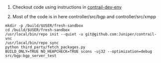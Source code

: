 1. Checkout code using instructions in [contrail-dev-env](https://github.com/Juniper/contrail-dev-env)

2. Most of the code is in here controller/src/bgp and controller/src/xmpp

```
mkdir -p /build/$USER/fresh-sandbox
cd /build/$USER/fresh-sandbox
/usr/local/bin/repo init --quiet -u git@github.com:Juniper/contrail-vnc
/usr/local/bin/repo sync
python third_party/fetch_packages.py
BUILD_ONLY=TRUE NO_HEAPCHECK=TRUE scons -uj32 --optimization=debug src/bgp:bgp_server_test
```



